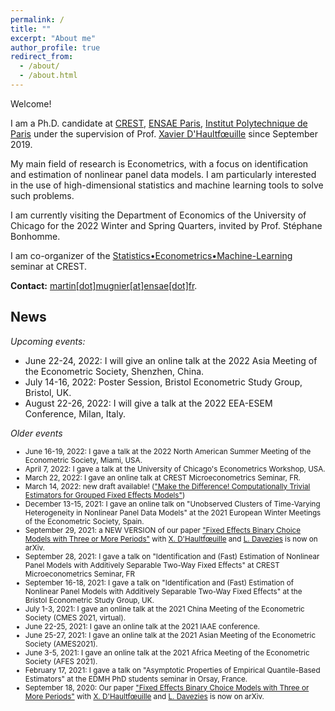 ```yaml
---
permalink: /
title: ""
excerpt: "About me"
author_profile: true
redirect_from: 
  - /about/
  - /about.html
---
```


Welcome!

I am a Ph.D. candidate at [CREST](http://crest.science/), [ENSAE Paris](https://www.ensae.fr/), [Institut Polytechnique de Paris](https://www.ip-paris.fr/) under the supervision of Prof. [Xavier D'Haultfœuille](https://faculty.crest.fr/xdhaultfoeuille/) since September 2019. 

My main field of research is Econometrics, with a focus on identification and estimation of nonlinear panel data models. I am particularly interested in the use of high-dimensional statistics and machine learning tools to solve such problems.

I am currently visiting the Department of Economics of the University of Chicago for the 2022 Winter and Spring Quarters, invited by Prof. Stéphane Bonhomme. 

I am co-organizer of the [Statistics•Econometrics•Machine-Learning](https://statecoml.github.io/) seminar at CREST.

**Contact:** [martin[dot]mugnier[at]ensae[dot]fr](mailto:martin.mugnier@ensae.fr).

## News

*Upcoming events:*
- June 22-24, 2022: I will give an online talk at the 2022 Asia Meeting of the Econometric Society, Shenzhen, China.
- July 14-16, 2022: Poster Session, Bristol Econometric Study Group, Bristol, UK.
- August 22-26, 2022: I will give a talk at the 2022 EEA-ESEM Conference, Milan, Italy.

*Older events*

<p>
  <small>
    <ul>
      <li> June 16-19, 2022: I gave a talk at the 2022 North American Summer Meeting of the Econometric Society, Miami, USA. </li>
      <li> April 7, 2022: I gave a talk at the University of Chicago's Econometrics Workshop, USA. </li>
      <li> March 22, 2022: I gave an online talk at CREST Microeconometrics Seminar, FR. </li>
      <li> March 14, 2022: new draft available! (<a href="https://arxiv.org/abs/2203.08879v2">"Make the Difference! Computationally Trivial Estimators for Grouped Fixed Effects Models"</a>) </li>
      <li> December 13-15, 2021: I gave an online talk on "Unobserved Clusters of Time-Varying Heterogeneity in Nonlinear Panel Data Models" at the 2021 European Winter Meetings of the Econometric Society, Spain. </li>
      <li>September 29, 2021: a NEW VERSION of our paper <a href="https://arxiv.org/abs/2009.08108">"Fixed Effects Binary Choice Models with Three or More Periods"</a> with <a href="https://faculty.crest.fr/xdhaultfoeuille/">X. D'Haultfœuille</a> and <a href="http://www.crest.fr/ses.php?user=2986">L. Davezies</a> is now on arXiv.</li>
      <li>September 28, 2021: I gave a talk on "Identification and (Fast) Estimation of Nonlinear Panel Models with Additively Separable Two-Way Fixed Effects" at CREST Microeconometrics Seminar, FR</li>
      <li>September 16-18, 2021: I gave a talk on "Identification and (Fast) Estimation of Nonlinear Panel Models with Additively Separable Two-Way Fixed Effects" at the Bristol Econometric Study Group, UK.</li>
      <li>July 1-3, 2021: I gave an online talk at the 2021 China Meeting of the Econometric Society (CMES 2021, virtual).</li>
      <li>June 22-25, 2021: I gave an online talk at the 2021 IAAE conference.</li>
      <li>June 25-27, 2021: I gave an online talk at the 2021 Asian Meeting of the Econometric Society (AMES2021).</li>
      <li>June 3-5, 2021: I gave an online talk at the 2021 Africa Meeting of the Econometric Society (AFES 2021).</li>
      <li>February 17, 2021: I gave a talk on "Asymptotic  Properties  of  Empirical  Quantile-Based Estimators" at the EDMH PhD students seminar in Orsay, France.</li>
      <li>September 18, 2020: Our paper <a href="https://arxiv.org/abs/2009.08108">"Fixed Effects Binary Choice Models with Three or More Periods"</a> with <a href="https://faculty.crest.fr/xdhaultfoeuille/">X. D'Haultfœuille</a> and <a href="http://www.crest.fr/ses.php?user=2986">L. Davezies</a> is now on arXiv.</li>
    </ul>
  </small>
</p>
